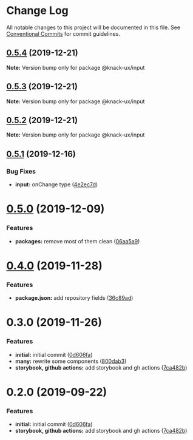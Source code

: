 # Change Log

All notable changes to this project will be documented in this file.
See [Conventional Commits](https://conventionalcommits.org) for commit guidelines.

## [0.5.4](https://github.com/knack-ux/knack-ux/compare/@knack-ux/input@0.5.3...@knack-ux/input@0.5.4) (2019-12-21)

**Note:** Version bump only for package @knack-ux/input





## [0.5.3](https://github.com/knack-ux/knack-ux/compare/@knack-ux/input@0.5.2...@knack-ux/input@0.5.3) (2019-12-21)

**Note:** Version bump only for package @knack-ux/input





## [0.5.2](https://github.com/knack-ux/knack-ux/compare/@knack-ux/input@0.5.1...@knack-ux/input@0.5.2) (2019-12-21)

**Note:** Version bump only for package @knack-ux/input





## [0.5.1](https://github.com/knack-ux/knack-ux/compare/@knack-ux/input@0.5.0...@knack-ux/input@0.5.1) (2019-12-16)


### Bug Fixes

* **input:** onChange type ([4e2ec7d](https://github.com/knack-ux/knack-ux/commit/4e2ec7d))





# [0.5.0](https://github.com/knack-ux/knack-ux/compare/@knack-ux/input@0.4.0...@knack-ux/input@0.5.0) (2019-12-09)


### Features

* **packages:** remove most of them clean ([06aa5a9](https://github.com/knack-ux/knack-ux/commit/06aa5a9))





# [0.4.0](https://github.com/knack-ux/knack-ux/compare/@knack-ux/input@0.3.0...@knack-ux/input@0.4.0) (2019-11-28)


### Features

* **package.json:** add repository fields ([36c89ad](https://github.com/knack-ux/knack-ux/commit/36c89ad))





# 0.3.0 (2019-11-26)


### Features

* **initial:** initial commit ([0d606fa](https://github.com/chrispcode/knack/commit/0d606fa))
* **many:** rewrite some components ([800dab3](https://github.com/chrispcode/knack/commit/800dab3))
* **storybook, github actions:** add storybook and gh actions ([7ca482b](https://github.com/chrispcode/knack/commit/7ca482b))





# 0.2.0 (2019-09-22)


### Features

* **initial:** initial commit ([0d606fa](https://github.com/chrispcode/knack/commit/0d606fa))
* **storybook, github actions:** add storybook and gh actions ([7ca482b](https://github.com/chrispcode/knack/commit/7ca482b))
